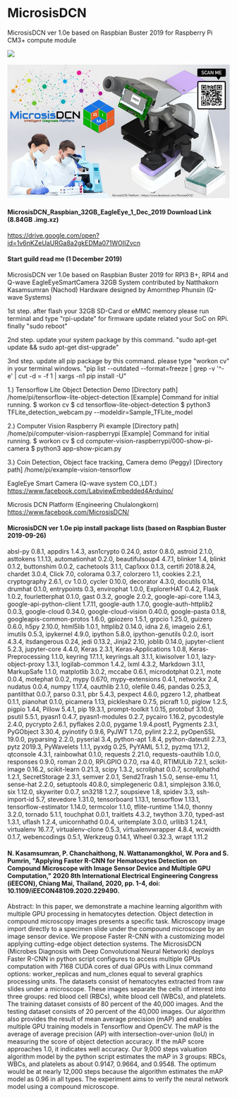 # MicrosisDCN
MicrosisDCN ver 1.0e based on Raspbian Buster 2019 for Raspberry Pi CM3+ compute module

[![](http://img.youtube.com/vi/gs3VbtL6GQk/0.jpg)](http://www.youtube.com/watch?v=gs3VbtL6GQk "")

![](https://raw.githubusercontent.com/cyberthorn-zz/MicrosisDCN/master/MicrosisDCN_banner.jpg)

#### MicrosisDCN_Raspbian_32GB_EagleEye_1_Dec_2019 Download Link (8.84GB .img.xz)
https://drive.google.com/open?id=1v6nKZeUaURGa8a2gkEDMa071WOIIZvcn

#### Start guild read me (1 December 2019)

MicrosisDCN ver 1.0e based on Raspbian Buster 2019
for RPI3 B+, RPI4 and Q-wave EagleEyeSmartCamera 32GB
System contributed by Natthakorn Kasamsumran (Nachod)
Hardware designed by Amornthep Phunsin (Q-wave Systems)

1st step. after flash your 32GB SD-Card or eMMC memory
please run terminal and type "rpi-update" for firmware
update related your SoC on RPi. finally "sudo reboot"

2nd step. update your system package by this command.
"sudo apt-get update && sudo apt-get dist-upgrade"

3nd step. update all pip package by this command.
please type "workon cv" in your terminal windows.
"pip list --outdated --format=freeze | grep -v '^\-e' | cut -d = -f 1  | xargs -n1 pip install -U"

1.) Tensorflow Lite Object Detection Demo
    [Directory path] /home/pi/tensorflow-lite-object-detection
    [Example] Command for initial running.
    $ workon cv
    $ cd tensorflow-lite-object-detection
    $ python3 TFLite_detection_webcam.py --modeldir=Sample_TFLite_model

2.) Computer Vision Raspberry Pi example
    [Directory path] /home/pi/computer-vision-raspberrypi
    [Example] Command for initial running.
    $ workon cv
    $ cd computer-vision-raspberrypi/000-show-pi-camera
    $ python3 app-show-picam.py

3.) Coin Detection, Object face tracking, Camera demo (Peggy)
    [Directory path] /home/pi/example-vision-tensorflow

EagleEye Smart Camera (Q-wave system CO.,LDT.)
https://www.facebook.com/LabviewEmbedded4Arduino/

Microsis DCN Platform (Engineering Chulalongkorn)
https://www.facebook.com/MicrosisDCN/

#### MicrosisDCN ver 1.0e pip install package lists (based on Raspbian Buster 2019-09-26)
absl-py 0.8.1, appdirs 1.4.3, asn1crypto 0.24.0, astor 0.8.0, astroid  2.1.0, asttokens  1.1.13, automationhat 0.2.0, beautifulsoup4 4.7.1, blinker 1.4, blinkt 0.1.2, buttonshim 0.0.2, cachetools 3.1.1, Cap1xxx 0.1.3, certifi 2018.8.24, chardet 3.0.4, Click 7.0, colorama 0.3.7, colorzero 1.1, cookies 2.2.1, cryptography 2.6.1, cv 1.0.0, cycler 0.10.0, decorator 4.3.0, docutils 0.14, drumhat 0.1.0, entrypoints 0.3, envirophat 1.0.0, ExplorerHAT 0.4.2, Flask 1.0.2, fourletterphat 0.1.0, gast 0.3.2, google 2.0.2, google-api-core 1.14.3, google-api-python-client 1.7.11, google-auth 1.7.0, google-auth-httplib2 0.0.3, google-cloud 0.34.0, google-cloud-vision 0.40.0, google-pasta 0.1.8, googleapis-common-protos 1.6.0, gpiozero   1.5.1, grpcio 1.25.0, guizero 0.6.0, h5py 2.10.0, html5lib 1.0.1, httplib2 0.14.0, idna 2.6, imageio 2.6.1, imutils 0.5.3, ipykernel 4.9.0, ipython 5.8.0, ipython-genutils 0.2.0, isort 4.3.4, itsdangerous 0.24, jedi  0.13.2, Jinja2 2.10, joblib 0.14.0, jupyter-client 5.2.3, jupyter-core 4.4.0, Keras 2.3.1, Keras-Applications 1.0.8, Keras-Preprocessing 1.1.0, keyring 17.1.1, keyrings.alt 3.1.1, kiwisolver 1.0.1, lazy-object-proxy 1.3.1, logilab-common 1.4.2, lxml 4.3.2, Markdown 3.1.1, MarkupSafe 1.1.0, matplotlib 3.0.2, mccabe  0.6.1, microdotphat 0.2.1, mote 0.0.4, motephat 0.0.2, mypy 0.670, mypy-extensions 0.4.1, networkx  2.4, nudatus 0.0.4, numpy 1.17.4, oauthlib 2.1.0, olefile 0.46, pandas 0.25.3, pantilthat 0.0.7, parso 0.3.1, pbr 5.4.3, pexpect 4.6.0, pgzero 1.2, phatbeat 0.1.1, pianohat 0.1.0, picamera 1.13, pickleshare 0.7.5, picraft 1.0, piglow 1.2.5, pigpio 1.44, Pillow 5.4.1, pip 19.3.1, prompt-toolkit 1.0.15, protobuf  3.10.0, psutil 5.5.1, pyasn1 0.4.7, pyasn1-modules 0.2.7, pycairo 1.16.2, pycodestyle 2.4.0, pycrypto  2.6.1, pyflakes 2.0.0, pygame 1.9.4.post1, Pygments 2.3.1, PyGObject 3.30.4, pyinotify 0.9.6, PyJWT 1.7.0, pylint 2.2.2, pyOpenSSL 19.0.0, pyparsing 2.2.0, pyserial 3.4, python-apt 1.8.4, python-dateutil  2.7.3, pytz 2019.3, PyWavelets 1.1.1, pyxdg 0.25, PyYAML 5.1.2, pyzmq 17.1.2, qtconsole 4.3.1, rainbowhat 0.1.0, requests 2.21.0, requests-oauthlib 1.0.0, responses 0.9.0, roman 2.0.0, RPi.GPIO 0.7.0, rsa 4.0, RTIMULib 7.2.1, scikit-image 0.16.2, scikit-learn 0.21.3, scipy 1.3.2, scrollphat 0.0.7, scrollphathd  1.2.1, SecretStorage 2.3.1, semver 2.0.1, Send2Trash 1.5.0, sense-emu 1.1, sense-hat 2.2.0, setuptools 40.8.0, simplegeneric 0.8.1, simplejson 3.16.0, six 1.12.0, skywriter 0.0.7, sn3218 1.2.7, soupsieve 1.8, spidev 3.3, ssh-import-id 5.7, stevedore 1.31.0, tensorboard 1.13.1, tensorflow 1.13.1, tensorflow-estimator 1.14.0, termcolor 1.1.0, tflite-runtime 1.14.0, thonny 3.2.0, tornado 5.1.1, touchphat 0.0.1, traitlets 4.3.2, twython 3.7.0, typed-ast 1.3.1, uflash 1.2.4, unicornhathd 0.0.4, uritemplate 3.0.0, urllib3 1.24.1, virtualenv 16.7.7, virtualenv-clone 0.5.3, virtualenvwrapper 4.8.4, wcwidth 0.1.7, webencodings 0.5.1, Werkzeug 0.14.1, Wheel 0.32.3, wrapt 1.11.2  

#### N. Kasamsumran, P. Chanchaithong, N. Wattanamongkhol, W. Pora and S. Pumrin, "Applying Faster R-CNN for Hematocytes Detection on Compound Microscope with Image Sensor Device and Multiple GPU Computation," 2020 8th International Electrical Engineering Congress (iEECON), Chiang Mai, Thailand, 2020, pp. 1-4, doi: 10.1109/iEECON48109.2020.229490.

Abstract: In this paper, we demonstrate a machine learning algorithm with multiple GPU processing in hematocytes detection. Object detection in compound microscopy images presents a specific task. Microscopy image import directly to a specimen slide under the compound microscope by an image sensor device. We propose Faster R-CNN with a customizing model applying cutting-edge object detection systems. The MicrosisDCN (Microbes Diagnosis with Deep Convolutional Neural Network) deploys Faster R-CNN in python script configures to access multiple GPUs computation with 7168 CUDA cores of dual GPUs with Linux command options: worker_replicas and num_clones equal to several graphics processing units. The datasets consist of hematocytes extracted from raw slides under a microscope. These images separate the cells of interest into three groups: red blood cell (RBCs), white blood cell (WBCs), and platelets. The training dataset consists of 80 percent of the 40,000 images. And the testing dataset consists of 20 percent of the 40,000 images. Our algorithm also provides the result of mean average precision (mAP) and enables multiple GPU training models in Tensorflow and OpenCV. The mAP is the average of average precision (AP) with intersection-over-union (IoU) in measuring the score of object detection accuracy. If the mAP score approaches 1.0, it indicates well accuracy. Our 9,000 steps valuation algorithm model by the python script estimates the mAP in 3 groups: RBCs, WBCs, and platelets as about 0.9147, 0.9664, and 0.9548. The optimum would be at nearly 12,000 steps because the algorithm estimates the mAP model as 0.96 in all types. The experiment aims to verify the neural network model using a compound microscope.
